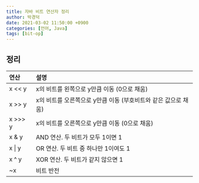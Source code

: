 ```yaml
---
title: 자바 비트 연산자 정리
author: 박경덕
date: 2021-03-02 11:50:00 +0900
categories: [언어, Java]
tags: [bit-op]
---
```


## 정리

| 연산   | 설명               |
|:------|:-----------------|
| x \<< y | x의 비트를 왼쪽으로 y만큼 이동 (0으로 채움)      |
| x \>> y | x의 비트를 오른쪽으로 y만큼 이동 (부호비트와 같은 값으로 채움) |
| x \>>> y | x의 비트를 오른쪽으로 y만큼 이동 (0으로 채움) |
| x & y | AND 연산. 두 비트가 모두 1이면 1 |
| x \| y | OR 연산. 두 비트 중 하나만 1이여도 1 |
| x ^ y | XOR 연산. 두 비트가 같지 않으면 1 |
| ~x | 비트 반전 |
